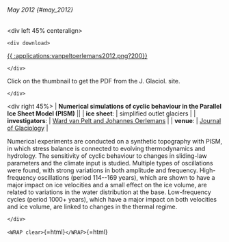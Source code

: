 ###### May 2012 {#may_2012}

\<div left 45% centeralign\>

```{=html}
<div download>
```
[{{ :applications:vanpeltoerlemans2012.png?200}}]()

```{=html}
</div>
```
Click on the thumbnail to get the PDF from the J. Glaciol. site.

```{=html}
</div>
```
\<div right 45%\> \| **Numerical simulations of cyclic behaviour in
the Parallel Ice Sheet Model (PISM)** \|\| \| **ice sheet**: \|
simplified outlet glaciers \| \| **investigators**: \| [Ward van
Pelt and Johannes
Oerlemans](http://www.projects.science.uu.nl/imau/people_researchers.html)
\| \| **venue**: \| [Journal of
Glaciology](http://www.igsoc.org/) \|

Numerical experiments are conducted on a synthetic topography with PISM,
in which stress balance is connected to evolving thermodynamics and
hydrology. The sensitivity of cyclic behaviour to changes in sliding-law
parameters and the climate input is studied. Multiple types of
oscillations were found, with strong variations in both amplitude and
frequency. High-frequency oscillations (period 114--169 years), which
are shown to have a major impact on ice velocities and a small effect on
the ice volume, are related to variations in the water distribution at
the base. Low-frequency cycles (period 1000+ years), which have a major
impact on both velocities and ice volume, are linked to changes in the
thermal regime.

```{=html}
</div>
```
`<WRAP clear>`{=html}`</WRAP>`{=html}
